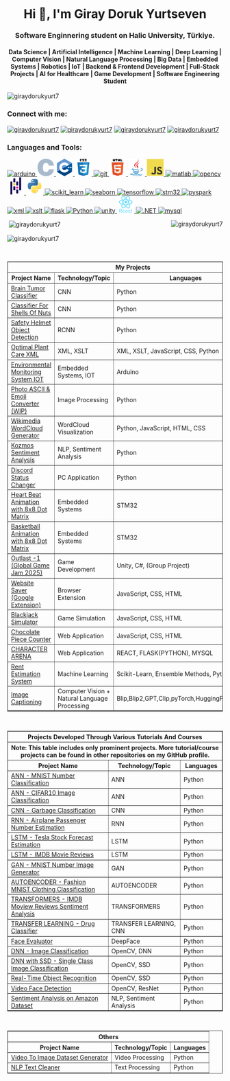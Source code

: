 <h1 align="center">Hi 👋, I'm Giray Doruk Yurtseven</h1>
<h3 align="center">Software Enginnering student on Halic University, Türkiye.</h3>
<h4 align="center">Data Science | Artificial Intelligence | Machine Learning | Deep Learning | Computer Vision | Natural Language Processing | Big Data | Embedded Systems | Robotics | IoT | Backend & Frontend Development | Full-Stack Projects | AI for Healthcare | Game Development | Software Engineering Student</h4>
<p align="left"> <img src="https://komarev.com/ghpvc/?username=giraydorukyurt7&label=Profile%20views&color=0e75b6&style=flat" alt="giraydorukyurt7" /> </p>

<!-- <p align="left"> <a href="https://github.com/ryo-ma/github-profile-trophy"><img src="https://github-profile-trophy.vercel.app/?username=giraydorukyurt7" alt="giraydorukyurt7" /></a> </p> -->
<h3 align="left">Connect with me:</h3>
<p align="left">
<a href="https://twitter.com/giraydorukyurt7" target="blank"> 
    <img align="center" src="https://raw.githubusercontent.com/rahuldkjain/github-profile-readme-generator/master/src/images/icons/Social/twitter.svg" alt="giraydorukyurt7" height="30" width="40" /></a>
<a href="https://linkedin.com/in/giraydorukyurt7" target="blank">
    <img align="center" src="https://raw.githubusercontent.com/rahuldkjain/github-profile-readme-generator/master/src/images/icons/Social/linked-in-alt.svg" alt="giraydorukyurt7" height="30" width="40" /></a>
<a href="https://instagram.com/giraydorukyurt7" target="blank">
    <img align="center" src="https://raw.githubusercontent.com/rahuldkjain/github-profile-readme-generator/master/src/images/icons/Social/instagram.svg" alt="giraydorukyurt7" height="30" width="40" /></a>
<a href="https://www.youtube.com/@giraydorukyurt7" target="blank">
    <img align="center" src="https://raw.githubusercontent.com/rahuldkjain/github-profile-readme-generator/master/src/images/icons/Social/youtube.svg" alt="giraydorukyurt7" height="30" width="40" /></a>
</p>

<h3 align="left">Languages and Tools:</h3>
<p align="left"> 
    <a href="https://www.arduino.cc/" target="_blank" rel="noreferrer"> 
        <img src="https://cdn.worldvectorlogo.com/logos/arduino-1.svg" alt="arduino" width="40" height="40"/> </a> 
    <a href="https://www.cprogramming.com/" target="_blank" rel="noreferrer"> 
        <img src="https://raw.githubusercontent.com/devicons/devicon/master/icons/c/c-original.svg" alt="c" width="40" height="40"/> </a> 
    <a href="https://www.w3schools.com/cpp/" target="_blank" rel="noreferrer"> 
        <img src="https://raw.githubusercontent.com/devicons/devicon/master/icons/cplusplus/cplusplus-original.svg" alt="cplusplus" width="40" height="40"/> </a> 
    <a href="https://www.w3schools.com/css/" target="_blank" rel="noreferrer"> 
        <img src="https://raw.githubusercontent.com/devicons/devicon/master/icons/css3/css3-original-wordmark.svg" alt="css3" width="40" height="40"/> </a> 
    <a href="https://git-scm.com/" target="_blank" rel="noreferrer"> 
        <img src="https://www.vectorlogo.zone/logos/git-scm/git-scm-icon.svg" alt="git" width="40" height="40"/> </a> 
    <a href="https://www.w3.org/html/" target="_blank" rel="noreferrer"> 
        <img src="https://raw.githubusercontent.com/devicons/devicon/master/icons/html5/html5-original-wordmark.svg" alt="html5" width="40" height="40"/> </a> 
    <a href="https://www.java.com" target="_blank" rel="noreferrer"> 
        <img src="https://raw.githubusercontent.com/devicons/devicon/master/icons/java/java-original.svg" alt="java" width="40" height="40"/> </a> 
    <a href="https://developer.mozilla.org/en-US/docs/Web/JavaScript" target="_blank" rel="noreferrer"> 
        <img src="https://raw.githubusercontent.com/devicons/devicon/master/icons/javascript/javascript-original.svg" alt="javascript" width="40" height="40"/> </a> 
    <a href="https://www.mathworks.com/" target="_blank" rel="noreferrer"> 
        <img src="https://upload.wikimedia.org/wikipedia/commons/2/21/Matlab_Logo.png" alt="matlab" width="40" height="40"/> </a> 
    <a href="https://opencv.org/" target="_blank" rel="noreferrer"> 
        <img src="https://www.vectorlogo.zone/logos/opencv/opencv-icon.svg" alt="opencv" width="40" height="40"/> </a> 
    <a href="https://pandas.pydata.org/" target="_blank" rel="noreferrer"> 
        <img src="https://raw.githubusercontent.com/devicons/devicon/2ae2a900d2f041da66e950e4d48052658d850630/icons/pandas/pandas-original.svg" alt="pandas" width="40" height="40"/> </a> 
    <a href="https://www.python.org" target="_blank" rel="noreferrer"> 
        <img src="https://raw.githubusercontent.com/devicons/devicon/master/icons/python/python-original.svg" alt="python" width="40" height="40"/> </a> 
    <a href="https://scikit-learn.org/" target="_blank" rel="noreferrer"> 
        <img src="https://upload.wikimedia.org/wikipedia/commons/0/05/Scikit_learn_logo_small.svg" alt="scikit_learn" width="40" height="40"/> </a> 
    <a href="https://seaborn.pydata.org/" target="_blank" rel="noreferrer"> 
        <img src="https://seaborn.pydata.org/_images/logo-mark-lightbg.svg" alt="seaborn" width="40" height="40"/> </a> 
    <a href="https://www.tensorflow.org" target="_blank" rel="noreferrer"> 
        <img src="https://www.vectorlogo.zone/logos/tensorflow/tensorflow-icon.svg" alt="tensorflow" width="40" height="40"/> </a> 
    <a href="https://www.st.com/en/microcontrollers-microprocessors/stm32-32-bit-arm-cortex-mcus.html" target="_blank" rel="noreferrer"> 
        <img src="https://upload.wikimedia.org/wikipedia/en/f/f3/STMicroelectronics_logo.svg" alt="stm32" width="40" height="40"/> </a>
    <a href="https://spark.apache.org/docs/latest/api/python/" target="_blank" rel="noreferrer">
        <img src="https://www.vectorlogo.zone/logos/apache_spark/apache_spark-icon.svg" alt="pyspark" width="40" height="40"/> </a>
    <a href="https://www.w3.org/XML/" target="_blank" rel="noreferrer">
        <img src="https://www.vectorlogo.zone/logos/w3c_xml/w3c_xml-icon.svg" alt="xml" width="40" height="40"/> </a>
    <a href="https://www.w3.org/TR/xslt/" target="_blank" rel="noreferrer">
        <img src="https://upload.wikimedia.org/wikipedia/commons/1/15/XSLT.svg" alt="xslt" width="40" height="40"/> </a>
    <a href="https://flask.palletsprojects.com/" target="_blank" rel="noreferrer"> 
        <img src="https://upload.wikimedia.org/wikipedia/commons/3/3c/Flask_logo.svg" alt="flask" width="40" height="40"/> </a>
    <a href="https://wiki.python.org/moin/TkInter" target="_blank" rel="noreferrer">
        <img src="https://upload.wikimedia.org/wikipedia/commons/d/d3/Python_icon_%28black_and_white%29.svg" alt="Python" width="40" height="40"/> </a>
    <a href="https://unity.com/" target="_blank" rel="noreferrer"> 
        <img src="https://www.vectorlogo.zone/logos/unity3d/unity3d-icon.svg" alt="unity" width="40" height="40"/> </a>
    <a href="https://reactjs.org/" target="_blank" rel="noreferrer"> 
        <img src="https://raw.githubusercontent.com/devicons/devicon/master/icons/react/react-original-wordmark.svg" alt="react" width="40" height="40"/> </a>
    <a href="https://commons.wikimedia.org/wiki/File:Microsoft_.NET_logo.svg" target="_blank" rel="noreferrer"> 
    <img src="https://upload.wikimedia.org/wikipedia/commons/7/7d/Microsoft_.NET_logo.svg" alt=".NET" width="40" height="40"/> </a>
    <a href="https://www.mysql.com/" target="_blank" rel="noreferrer">
    <img src="https://www.vectorlogo.zone/logos/mysql/mysql-icon.svg" alt="mysql" width="40" height="40"/> </a>
</p>

<!-- <p><img align="left" src="https://github-readme-stats.vercel.app/api/top-langs?username=giraydorukyurt7&show_icons=true&locale=en&layout=compact&langs_count=20" alt="giraydorukyurt7" /></p> -->
<p><img align="right" src="https://github-readme-stats.vercel.app/api/top-langs?username=giraydorukyurt7&show_icons=true&locale=en&theme=midnight-purple&layout=pie&langs_count=20" alt="giraydorukyurt7" /></p>
<p>&nbsp;<img align="center" src="https://github-readme-stats.vercel.app/api?username=giraydorukyurt7&show_icons=true&locale=en&theme=midnight-purple" alt="giraydorukyurt7" /></p>

<p><img align="center" src="https://github-readme-streak-stats.herokuapp.com/?user=giraydorukyurt7&theme=midnight-purple" alt="giraydorukyurt7" /></p>


<br>

<table border="1" cellpadding="10">
        <thead>
            <tr>
                <th colspan="3">My Projects</th>
            </tr>
            <tr>
                <th>Project Name</th>
                <th>Technology/Topic</th>
                <th>Languages</th>
            </tr>
        </thead>
        <tbody>
            <tr>
                <td><a href="https://github.com/giraydorukyurt7/Brain-Tumor-Classifier" target="_blank">Brain Tumor Classifier</a></td>
                <td>CNN</td>
                <td>Python</td>
            </tr>
            <tr>
                <td><a href="https://github.com/giraydorukyurt7/Classifier-For-Shells-Of-Nuts" target="_blank">Classifier For Shells Of Nuts</a></td>
                <td>CNN</td>
                <td>Python</td>
            </tr>
            <tr>
                <td><a href="https://github.com/giraydorukyurt7/Safety-Helmet-Object-Detection" target="_blank">Safety Helmet Object Detection</a></td>
                <td>RCNN</td>
                <td>Python</td>
            </tr>            
            <tr>
                <td><a href="https://github.com/giraydorukyurt7/OptimalPlantCareXML" target="_blank">Optimal Plant Care XML</a></td>
                <td>XML, XSLT</td>
                <td>XML, XSLT, JavaScript, CSS, Python</td>
            </tr>
            <tr>
                <td><a href="https://github.com/giraydorukyurt7/Environmental-Monitoring-System-For-Plants-And-Plant-Care-System-IOT" target="_blank">Environmental Monitoring System IOT</a></td>
                <td>Embedded Systems, IOT</td>
                <td>Arduino</td>
            </tr>
            <tr>
                <td><a href="https://github.com/giraydorukyurt7/Photo_Ascii_And_Emoji_Converter" target="_blank">Photo ASCII & Emoji Converter (WIP)</a></td>
                <td>Image Processing</td>
                <td>Python</td>
            </tr>
            <tr>
                <td><a href="https://github.com/giraydorukyurt7/WIKIMEDIA-WORDCLOUD-GENERATOR" target="_blank">Wikimedia WordCloud Generator</a></td>
                <td>WordCloud Visualization</td>
                <td>Python, JavaScript, HTML, CSS</td>
            </tr>
            <tr>
                <td><a href="https://github.com/giraydorukyurt7/KOZMOS-SENTIMENT-ANALYSIS-NLP" target="_blank">Kozmos Sentiment Analysis</a></td>
                <td>NLP, Sentiment Analysis</td>
                <td>Python</td>
            </tr>
            <tr>
                <td><a href="https://github.com/giraydorukyurt7/Discord-Status-Changer" target="_blank">Discord Status Changer</a></td>
                <td>PC Application</td>
                <td>Python</td>
            </tr>
            <tr>
                <td><a href="https://github.com/giraydorukyurt7/Heart-Beat-Animation-with-8x8-Dot-Matrix-by-using-STM32f103c8t6" target="_blank">Heart Beat Animation with 8x8 Dot Matrix</a></td>
                <td>Embedded Systems</td>
                <td>STM32</td>
            </tr>
            <tr>
                <td><a href="https://github.com/giraydorukyurt7/Basketball-Animation-with-8x8-Dot-Matrix-by-using-STM32f103c8t6" target="_blank">Basketball Animation with 8x8 Dot Matrix</a></td>
                <td>Embedded Systems</td>
                <td>STM32</td>
            </tr>
            <tr>
                <td><a href="https://github.com/giraydorukyurt7/Global-Game-Jam-2025-Rose-Game-Bubbles" target="_blank">Outlast -1 (Global Game Jam 2025)</a></td>
                <td>Game Development</td>
                <td>Unity, C#, (Group Project)</td>
            </tr>
            <tr>
                <td><a href="https://github.com/giraydorukyurt7/Website-Saver-Google-Extension" target="_blank">Website Saver (Google Extension)</a></td>
                <td>Browser Extension</td>
                <td>JavaScript, CSS, HTML</td>
            </tr>
            <tr>
                <td><a href="https://github.com/giraydorukyurt7/Blackjack-Simulator" target="_blank">Blackjack Simulator</a></td>
                <td>Game Simulation</td>
                <td>JavaScript, CSS, HTML</td>
            </tr>
            <tr>
                <td><a href="https://github.com/giraydorukyurt7/Chocolate-Piece-Counter" target="_blank">Chocolate Piece Counter</a></td>
                <td>Web Application</td>
                <td>JavaScript, CSS, HTML</td>
            </tr>
            <tr>
                <td><a href="https://github.com/giraydorukyurt7/CHARACTER-ARENA" target="_blank">CHARACTER ARENA</a></td>
                <td>Web Application</td>
                <td>REACT, FLASK(PYTHON), MYSQL</td>
            </tr>
            <tr>
                <td><a href="https://github.com/giraydorukyurt7/Rent-Estimation-System" target="_blank">Rent Estimation System</a></td>
                <td>Machine Learning</td>
                <td>Scikit-Learn, Ensemble Methods, Python</td>
            </tr>
            <tr>
                <td><a href="https://github.com/giraydorukyurt7/IMAGE_CAPTIONING_Combining_NLP_With_CV" target="_blank">Image Captioning</a></td>
                <td>Computer Vision + Natural Language Processing</td>
                <td>Blip,Blip2,GPT,Clip,pyTorch,HuggingFace,Python</td>
            </tr>
        </tbody>
    </table>

<br>





<table border="1" cellpadding="10">
        <thead>
            <tr>
                <th colspan="3">Projects Developed Through Various Tutorials And Courses</th>
            </tr>
            <tr>
                <th colspan="3">Note: This table includes only prominent projects. More tutorial/course projects can be found in other repositories on my GitHub profile.</th>
            </tr>
            <tr>
                <th>Project Name</th>
                <th>Technology/Topic</th>
                <th>Languages</th>
            </tr>
        </thead>
        <tbody>
            <tr>
                <td><a href="https://github.com/giraydorukyurt7/Data_Science-And-Artificial_Intelligence-Journeys/tree/main/Deep_Learning/ANN_MNIST_NUMBER_CLASSIFICATION" target="_blank">ANN - MNIST Number Classification</a></td>
                <td>ANN</td>
                <td>Python</td>
            </tr>
            <tr>
                <td><a href="https://github.com/giraydorukyurt7/Data_Science-And-Artificial_Intelligence-Journeys/tree/main/Deep_Learning/ANN_CIFAR10_IMAGE_CLASSIFICATION" target="_blank">ANN - CIFAR10 Image Classification</a></td>
                <td>ANN</td>
                <td>Python</td>
            </tr>
            <tr>
                <td><a href="https://github.com/giraydorukyurt7/Data_Science-And-Artificial_Intelligence-Journeys/tree/main/Deep_Learning/CNN_GARBAGE_CLASSIFICATION" target="_blank">CNN - Garbage Classification</a></td>
                <td>CNN</td>
                <td>Python</td>
            </tr>
            <tr>
                <td><a href="https://github.com/giraydorukyurt7/Data_Science-And-Artificial_Intelligence-Journeys/tree/main/Deep_Learning/RNN_AIRPLANE_PASSENGER_NUMBER_ESTIMATION" target="_blank">RNN - Airplane Passenger Number Estimation</a></td>
                <td>RNN</td>
                <td>Python</td>
            </tr>
            <tr>
                <td><a href="https://github.com/giraydorukyurt7/Data_Science-And-Artificial_Intelligence-Journeys/tree/main/Deep_Learning/LSTM_TESLA_STOCK_FORECAST_ESTIMATION" target="_blank">LSTM - Tesla Stock Forecast Estimation</a></td>
                <td>LSTM</td>
                <td>Python</td>
            </tr>
            <tr>
                <td><a href="https://github.com/giraydorukyurt7/Data_Science-And-Artificial_Intelligence-Journeys/tree/main/Deep_Learning/LSTM_IMDB_MOVIE_REVIEWS" target="_blank">LSTM - IMDB Movie Reviews</a></td>
                <td>LSTM</td>
                <td>Python</td>
            </tr>
            <tr>
                <td><a href="https://github.com/giraydorukyurt7/Data_Science-And-Artificial_Intelligence-Journeys/tree/main/Deep_Learning/GAN_MNIST_NUMBER_IMAGE_GENERATOR" target="_blank">GAN - MNIST Number Image Generator</a></td>
                <td>GAN</td>
                <td>Python</td>
            </tr>
            <tr>
                <td><a href="https://github.com/giraydorukyurt7/Data_Science-And-Artificial_Intelligence-Journeys/tree/main/Deep_Learning/AUTOENCODER_FASHION_MNIST_CLOTHING_CLASSIFICATION" target="_blank">AUTOENCODER - Fashion MNIST Clothing Classification</a></td>
                <td>AUTOENCODER</td>
                <td>Python</td>
            </tr>
            <tr>
                <td><a href="https://github.com/giraydorukyurt7/Data_Science-And-Artificial_Intelligence-Journeys/tree/main/Deep_Learning/TRANSFORMERS_IMDB_REVIEWS_SENTIMENT_ANALYSIS" target="_blank">TRANSFORMERS - IMDB Moview Reviews Sentiment Analysis</a></td>
                <td>TRANSFORMERS</td>
                <td>Python</td>
            </tr>
            <tr>
                <td><a href="https://github.com/giraydorukyurt7/Data_Science-And-Artificial_Intelligence-Journeys/tree/main/Deep_Learning/TRANSFER_LEARNING_DRUG_VISION_DRUG_CLASSIFIER" target="_blank">TRANSFER LEARNING - Drug Classifier</a></td>
                <td>TRANSFER LEARNING, CNN</td>
                <td>Python</td>
            </tr>
            <tr>
                <td><a href="https://github.com/giraydorukyurt7/Data_Science-And-Artificial_Intelligence-Journeys/tree/main/Deep_Learning/OTHERS/FACE_EVALUATOR" target="_blank">Face Evaluator</a></td>
                <td>DeepFace</td>
                <td>Python</td>
            </tr>
            <tr>
                <td><a href="https://github.com/giraydorukyurt7/Data_Science-And-Artificial_Intelligence-Journeys/tree/main/OpenCV/06_OpenCV_APPLICATIONS/02_DNN_APPLICATION_IMAGE_CLASSIFICATION" target="_blank">DNN - Image Classification</a></td>
                <td>OpenCV, DNN</td>
                <td>Python</td>
            </tr>
            <tr>
                <td><a href="https://github.com/giraydorukyurt7/Data_Science-And-Artificial_Intelligence-Journeys/tree/main/OpenCV/06_OpenCV_APPLICATIONS/03_DNN_WITH_SSD_MODEL_APPLICATION_SINGLE_CLASS_IMAGE_CLASSIFICATION" target="_blank">DNN with SSD - Single Class Image Classification</a></td>
                <td>OpenCV, SSD</td>
                <td>Python</td>
            </tr>
            <tr>
                <td><a href="https://github.com/giraydorukyurt7/Data_Science-And-Artificial_Intelligence-Journeys/tree/main/OpenCV/06_OpenCV_APPLICATIONS/04_DNN_WITH_SSD_MODEL_APPLICATION_REAL-TIME_OBJECT_RECOGNITION" target="_blank">Real-Time Object Recognition</a></td>
                <td>OpenCV, SSD</td>
                <td>Python</td>
            </tr>
            <tr>
                <td><a href="https://github.com/giraydorukyurt7/Data_Science-And-Artificial_Intelligence-Journeys/tree/main/OpenCV/06_OpenCV_APPLICATIONS/05_DNN_APPLICATION_VIDEO_FACE_DETECTION_BASED_ON_RESIDUAL_NETWORK" target="_blank">Video Face Detection</a></td>
                <td>OpenCV, ResNet</td>
                <td>Python</td>
            </tr>
            <tr>
                <td><a href="https://github.com/giraydorukyurt7/Data_Science-And-Artificial_Intelligence-Journeys/tree/main/Natural_Language_Processing" target="_blank">Sentiment Analysis on Amazon Dataset</a></td>
                <td>NLP, Sentiment Analysis</td>
                <td>Python</td>
            </tr>
        </tbody>
    </table>

<br>

<table border="1" cellpadding="10">
        <thead>
            <tr>
                <th colspan="3">Others</th>
            </tr>
            <tr>
                <th>Project Name</th>
                <th>Technology/Topic</th>
                <th>Languages</th>
            </tr>
        </thead>
        <tbody>
            <tr>
                <td><a href="https://github.com/giraydorukyurt7/Video-To-Image-Dataset-Generator" target="_blank">Video To Image Dataset Generator</a></td>
                <td>Video Processing</td>
                <td>Python</td>
            </tr>
            <tr>
                <td><a href="https://github.com/giraydorukyurt7/NLP-textCleaner" target="_blank">NLP Text Cleaner</a></td>
                <td>Text Processing</td>
                <td>Python</td>
            </tr>
        </tbody>
</table>
